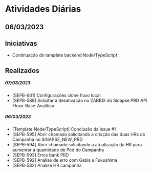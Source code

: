 # Atividades Diárias



## 06/03/2023
## Iniciativas
- Continuação do tamplate backend Node/TypeScript

## Realizados

##### 07/03/2023
- [SEPB-601] Configurações clone fluxo local
- [SEPB-589] Solicitar a desativação no ZABBIX do Sinapse.PRD API Fluxo-Base-Analitica

##### 06/03/2023
- [Template Node/TypeScript] Conclusão da issue #1 
- [SEPB-595] Abrir chamado solicitando a criação das duas HRs do Campanha no SINAPSE_NEW_PRD
- [SEPB-594] Abrir chamado solicitando a atualização da HR para aumentar a quantidade de Pod do Campanha
- [SEPB-593] Erros bank PRD
- [SEPB-592] Analise de erro com Gabis e Fukushima
- [SEPB-582] Analise HR campanha